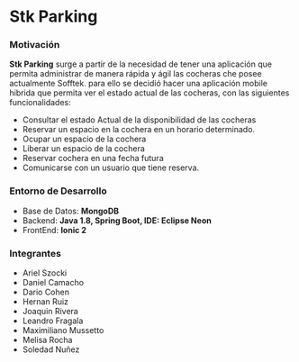 **Stk Parking**
===============


### **Motivación**


**Stk Parking** surge a partir de la necesidad de tener una aplicación que permita administrar de manera rápida y ágil las cocheras che posee actualmente Sofftek.
para ello se decidió hacer una aplicación mobile hibrida que permita ver el estado actual de las cocheras, con las siguientes funcionalidades:

+ Consultar el estado Actual de la disponibilidad de las cocheras 
+ Reservar un espacio en la cochera en un horario determinado.
+ Ocupar un espacio de la cochera 
+ Liberar un espacio de la cochera 
+ Reservar cochera en una fecha futura
+ Comunicarse con un usuario que tiene reserva.

### **Entorno de Desarrollo**

   
+ Base de Datos: **MongoDB**
+ Backend: **Java 1.8, Spring Boot, IDE: Eclipse Neon**
+ FrontEnd: **Ionic 2**

### **Integrantes**


+ Ariel Szocki
+ Daniel Camacho
+ Dario Cohen
+ Hernan Ruiz
+ Joaquin Rivera
+ Leandro Fragala
+ Maximiliano Mussetto
+ Melisa Rocha
+ Soledad Nuñez